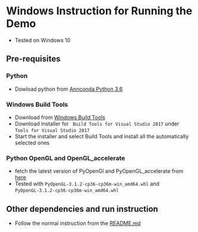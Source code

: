 # Windows Instruction for Running the Demo
- Tested on Windows 10
## Pre-requisites
### Python
- Dowload python from [Annconda Python 3.6](https://www.anaconda.com/download/#download)

### Windows Build Tools
- Download from [Windows Build Tools](https://www.visualstudio.com/downloads/)
- Download installer for ` Build Tools for Visual Studio 2017` under `Tools for Visual Studio 2017`
- Start the installer and select Build Tools and install all the automatically selected ones

### Python OpenGL and OpenGL_accelerate
- fetch the latest version of PyOpenGl and PyOpenGL_accelerate from [here](https://www.lfd.uci.edu/~gohlke/pythonlibs/#pyopengl)
- Tested with `PyOpenGL‑3.1.2‑cp36‑cp36m‑win_amd64.whl` and `PyOpenGL‑3.1.2‑cp36‑cp36m‑win_amd64.whl`

## Other dependencies and run instruction
- Follow the normal instruction from the [README.md](README.md)
